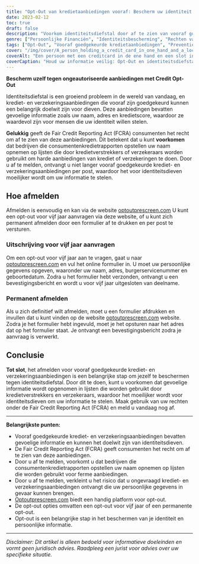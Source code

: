```yaml
---
title: "Opt-Out van kredietaanbiedingen vooraf: Bescherm uw identiteit vandaag"
date: 2023-02-12
toc: true
draft: false
description: "Voorkom identiteitsdiefstal door af te zien van vooraf goedgekeurde kredietaanbiedingen en bescherm je persoonlijke gegevens tegen onbevoegde toegang."
genre: ["Persoonlijke Financiën", "Identiteitsbescherming", "Rechten van de consument", "Financiële zekerheid", "Kredietbeheer", "Privacy", "Fraudepreventie", "Gegevensbeveiliging", "Financiële Educatie", "Persoonlijke informatie"]
tags: ["Opt-Out", "Vooraf goedgekeurde kredietaanbiedingen", "Preventie van identiteitsdiefstal", "Rechten van de consument", "Kredietbeheer", "Fraudepreventie", "Gegevensbeveiliging", "Financiële zekerheid", "Persoonlijke informatie", "Privacy", "Eerlijke kredietrapportage", "FCRA", "Credit Opt-Out", "Bescherming tegen identiteitsdiefstal", "Bescherm uw identiteit", "Kredietrapportage bedrijven", "Tips voor financiële zekerheid", "Opt-Out-proces", "Ongeoorloofde kredietaanbiedingen", "Risico's op identiteitsdiefstal", "Identiteitsdiefstal voorkomen", "Krediet- en verzekeringsaanbiedingen", "Identiteitsdiefstal Bewustzijn", "Maatregelen voor identiteitsbescherming", "Opt-out opties voor kredieten", "Risico's op identiteitsdiefstal", "Tips ter voorkoming van identiteitsdiefstal", "Krediet Beveiligingsmaatregelen", "Identiteitsdiefstal voorkomen", "Krediet- en verzekeringsoptie", "Persoonlijke gegevens beveiligen"]
cover: "/img/cover/A_person_holding_a_credit_card_in_one_hand_and_a_lock.png"
coverAlt: "Een persoon met een creditcard in de ene hand en een slot in de andere hand, met een bezorgde blik op zijn gezicht, alsof hij zich zorgen maakt over de veiligheid van zijn persoonlijke gegevens."
coverCaption: "Houd uw informatie veilig: Opt-Out en identiteitsdiefstal voorkomen"
---
```


**Bescherm uzelf tegen ongeautoriseerde aanbiedingen met Credit Opt-Out**

Identiteitsdiefstal is een groeiend probleem in de wereld van vandaag, en krediet- en verzekeringsaanbiedingen die vooraf zijn goedgekeurd kunnen een belangrijk doelwit zijn voor dieven. Deze aanbiedingen bevatten gevoelige informatie zoals uw naam, adres en kredietscore, waardoor ze waardevol zijn voor mensen die uw identiteit willen stelen.

**Gelukkig** geeft de Fair Credit Reporting Act (FCRA) consumenten het recht om af te zien van deze aanbiedingen. Dit betekent dat u kunt **voorkomen** dat bedrijven die consumentenkredietrapporten opstellen uw naam opnemen op lijsten die door kredietverstrekkers of verzekeraars worden gebruikt om harde aanbiedingen van krediet of verzekeringen te doen. Door u af te melden, ontvangt u niet langer vooraf goedgekeurde krediet- en verzekeringsaanbiedingen per post, waardoor het voor identiteitsdieven moeilijker wordt om uw informatie te stelen.

## Hoe afmelden

Afmelden is eenvoudig en kan via de website [optoutprescreen.com](https://www.optoutprescreen.com/) U kunt een opt-out voor vijf jaar aanvragen via deze website, of u kunt zich permanent afmelden door een formulier af te drukken en per post te versturen.

### Uitschrijving voor vijf jaar aanvragen

Om een opt-out voor vijf jaar aan te vragen, gaat u naar [optoutprescreen.com](https://www.optoutprescreen.com/) en vul het online formulier in. U moet uw persoonlijke gegevens opgeven, waaronder uw naam, adres, burgerservicenummer en geboortedatum. Zodra u het formulier hebt verzonden, ontvangt u een bevestigingsbericht en wordt u voor vijf jaar uitgesloten van deelname.

### Permanent afmelden

Als u zich definitief wilt afmelden, moet u een formulier afdrukken en invullen dat u kunt vinden op de website [optoutprescreen.com](https://www.optoutprescreen.com/) website. Zodra je het formulier hebt ingevuld, moet je het opsturen naar het adres dat op het formulier staat. Je ontvangt een bevestigingsbericht zodra je aanvraag is verwerkt.

## Conclusie
**Tot slot**, het afmelden voor vooraf goedgekeurde krediet- en verzekeringsaanbiedingen is een belangrijke stap om jezelf te beschermen tegen identiteitsdiefstal. Door dit te doen, kunt u voorkomen dat gevoelige informatie wordt opgenomen in lijsten die worden gebruikt door kredietverstrekkers en verzekeraars, waardoor het moeilijker wordt voor identiteitsdieven om uw informatie te stelen. Maak gebruik van uw rechten onder de Fair Credit Reporting Act (FCRA) en meld u vandaag nog af.

---

**Belangrijkste punten:**

- Vooraf goedgekeurde krediet- en verzekeringsaanbiedingen bevatten gevoelige informatie en kunnen het doelwit zijn van identiteitsdieven.
- De Fair Credit Reporting Act (FCRA) geeft consumenten het recht om af te zien van deze aanbiedingen.
- Door u af te melden, voorkomt u dat bedrijven die consumentenkredietrapporten opstellen uw naam opnemen op lijsten die worden gebruikt voor ferme aanbiedingen.
- Door u af te melden, verkleint u het risico dat u ongevraagd krediet- en verzekeringsaanbiedingen ontvangt die uw persoonlijke gegevens in gevaar kunnen brengen.
- [Optoutprescreen.com](https://www.optoutprescreen.com/) biedt een handig platform voor opt-out.
- De opt-out opties omvatten een opt-out voor vijf jaar of een permanente opt-out.
- Opt-out is een belangrijke stap in het beschermen van je identiteit en persoonlijke informatie.

---

*Disclaimer: Dit artikel is alleen bedoeld voor informatieve doeleinden en vormt geen juridisch advies. Raadpleeg een jurist voor advies over uw specifieke situatie.*

